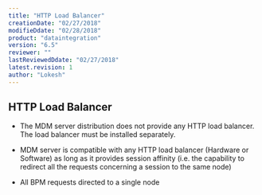 ```yaml
---
title: "HTTP Load Balancer"
creationDate: "02/27/2018"
modifieDdate: "02/28/2018"
product: "dataintegration"
version: "6.5"
reviewer: ""
lastReviewedDdate: "02/27/2018"
latest.revision: 1
author: "Lokesh"
---
```


## HTTP Load Balancer

- The MDM server distribution does not provide any HTTP load balancer. The load balancer must be installed separately.

- MDM server is compatible with any HTTP load balancer (Hardware or Software) as long as it provides session affinity (i.e. the capability to redirect all the requests concerning a session to the same node)

- All BPM requests directed to a single node

